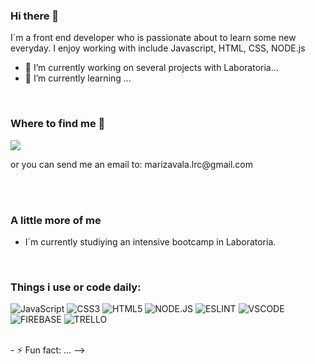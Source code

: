 
### Hi there 👋
 I´m a front end developer who is passionate about to learn some new everyday. I enjoy working with include Javascript, HTML, CSS, NODE.js 

- 🔭 I’m currently working on several projects with Laboratoria...
- 🌱 I’m currently learning ...

<br>

### Where to find me 🔎

<p>
  <a href="https://www.linkedin.com/in/marissa-zavala/"><img src="https://img.shields.io/badge/LinkedIn-0077B5?style=for-the-badge&logo=linkedin&logoColor=white" /></a>
</p>
or you can send me an email to: marizavala.lrc@gmail.com

<br><br>

### A little more of me 
- I´m currently studiying an intensive bootcamp in Laboratoria.

<br>

### Things i use or code daily:

![JavaScript](https://img.shields.io/badge/JavaScript-F7DF1E?style=for-the-badge&logo=javascript&logoColor=black)
![CSS3](https://img.shields.io/badge/CSS3-1572B6?style=for-the-badge&logo=css3&logoColor=white)
![HTML5](https://img.shields.io/badge/HTML5-E34F26?style=for-the-badge&logo=html5&logoColor=white)
![NODE.JS](https://img.shields.io/badge/Node.js-339933?style=for-the-badge&logo=nodedotjs&logoColor=white)
![ESLINT](https://img.shields.io/badge/eslint-3A33D1?style=for-the-badge&logo=eslint&logoColor=white)
![VSCODE](https://img.shields.io/badge/Visual_Studio_Code-0078D4?style=for-the-badge&logo=visual%20studio%20code&logoColor=white)
![FIREBASE](https://img.shields.io/badge/firebase-ffca28?style=for-the-badge&logo=firebase&logoColor=black)
![TRELLO](https://img.shields.io/badge/Trello-0052CC?style=for-the-badge&logo=trello&logoColor=white)
  </p>
<br>
- ⚡ Fun fact: ...
-->

